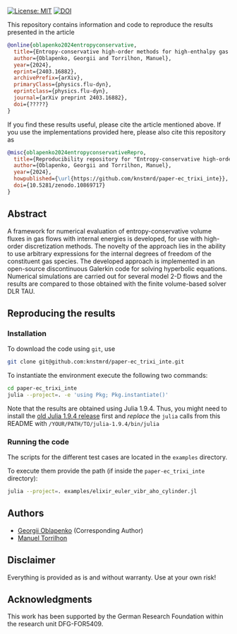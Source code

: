 
[![License: MIT](https://img.shields.io/badge/License-MIT-success.svg)](https://opensource.org/licenses/MIT)
[![DOI](https://zenodo.org/badge/DOI/10.5281/zenodo.10869717.svg)](https://doi.org/10.5281/zenodo.10869717)

This repository contains information and code to reproduce the results presented in the article
```bibtex
@online{oblapenko2024entropyconservative,
  title={Entropy-conservative high-order methods for high-enthalpy gas flows},
  author={Oblapenko, Georgii and Torrilhon, Manuel},
  year={2024},
  eprint={2403.16882},
  archivePrefix={arXiv},
  primaryClass={physics.flu-dyn},
  eprintclass={physics.flu-dyn},
  journal={arXiv preprint 2403.16882},
  doi={?????}
}
```
If you find these results useful, please cite the article mentioned above. If you use the implementations provided here, please also cite this repository as
```bibtex
@misc{oblapenko2024entropyconservativeRepro,
  title={Reproducibility repository for "Entropy-conservative high-order methods for high-enthalpy gas flows"},
  author={Oblapenko, Georgii and Torrilhon, Manuel},
  year={2024},
  howpublished={\url{https://github.com/knstmrd/paper-ec_trixi_inte}},
  doi={10.5281/zenodo.10869717}
}
```

## Abstract

A framework for numerical evaluation of entropy-conservative volume fluxes in gas flows with internal energies is developed, for use with high-order discretization methods. The novelty of the approach lies in the ability to use arbitrary expressions for the internal degrees of freedom of the constituent gas species. The developed approach is implemented in an open-source discontinuous Galerkin code for solving hyperbolic equations. Numerical simulations are carried out for several model 2-D flows and the results are compared to those obtained with the finite volume-based solver DLR TAU.

## Reproducing the results

### Installation

To download the code using `git`, use 

```bash
git clone git@github.com:knstmrd/paper-ec_trixi_inte.git
``` 


To instantiate the environment execute the following two commands:
```bash
cd paper-ec_trixi_inte
julia --project=. -e 'using Pkg; Pkg.instantiate()'
```

Note that the results are obtained using Julia 1.9.4.
Thus, you might need to install the [old Julia 1.9.4 release](https://julialang.org/downloads/oldreleases/) first
and *replace* the `julia` calls from this README with
`/YOUR/PATH/TO/julia-1.9.4/bin/julia`

### Running the code

The scripts for the different test cases are located in the `examples` directory.

To execute them provide the path (if inside the `paper-ec_trixi_inte` directory):

```bash
julia --project=. examples/elixir_euler_vibr_aho_cylinder.jl
```

## Authors

* [Georgii Oblapenko](https://acom.rwth-aachen.de/the-lab/team-people/name:georgii_oblapenko) (Corresponding Author)
* [Manuel Torrilhon](https://www.acom.rwth-aachen.de/the-lab/team-people/name:manuel_torrilhon)

## Disclaimer

Everything is provided as is and without warranty. Use at your own risk!

## Acknowledgments

This work has been supported by the German Research Foundation within the research unit DFG-FOR5409. 
